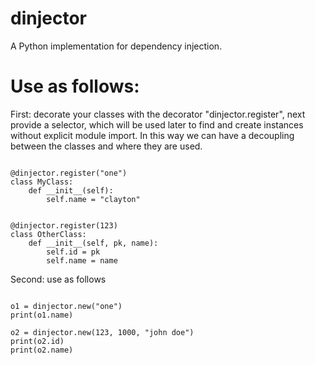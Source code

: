 # dinjector
A Python implementation for dependency injection.


# Use as follows:    

First: decorate your classes with the decorator "dinjector.register", next provide a selector, which will be used 
later to find and create instances without explicit module import. In this way we can have a decoupling 
between the classes and where they are used.

```from dinjector import dinjector

@dinjector.register("one")
class MyClass:
    def __init__(self):
        self.name = "clayton"


@dinjector.register(123)
class OtherClass:
    def __init__(self, pk, name):
        self.id = pk
        self.name = name
```       
       
Second:  use as follows

```from dinjector import dinjector

o1 = dinjector.new("one")
print(o1.name)

o2 = dinjector.new(123, 1000, "john doe")
print(o2.id)
print(o2.name)
```